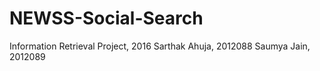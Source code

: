 # NEWSS-Social-Search
Information Retrieval Project, 2016
Sarthak Ahuja, 2012088
Saumya Jain, 2012089